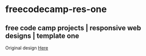 # freecodecamp-res-one
## free code camp projects | responsive web designs | template one
Original design [Here](https://codepen.io/freeCodeCamp/full/zNqgVx)
